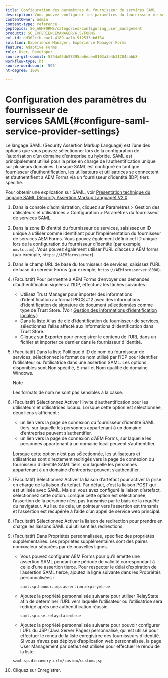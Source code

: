 ```yaml
---
title: Configuration des paramètres du fournisseur de services SAML
description: Vous pouvez configurer les paramètres du fournisseur de services SAML pour permettre aux utilisateurs et utilisatrices de se connecter et de s’authentifier auprès d’AEM Forms via un fournisseur d’identité (IDP) tiers spécifié.
contentOwner: admin
content-type: reference
geptopics: SG_AEMFORMS/categories/configuring_user_management
products: SG_EXPERIENCEMANAGER/6.5/FORMS
exl-id: dd302cfb-eae1-4189-aa7b-9f2533ebd164
solution: Experience Manager, Experience Manager Forms
feature: Adaptive Forms
role: User, Developer
source-git-commit: 539da06db98395ae6eaee8103a3e4b31204abbb8
workflow-type: ht
source-wordcount: '595'
ht-degree: 100%

---
```


# Configuration des paramètres du fournisseur de services SAML{#configure-saml-service-provider-settings}

Le langage SAML (Security Assertion Markup Language) est l’une des options que vous pouvez sélectionner lors de la configuration de l’autorisation d’un domaine d’entreprise ou hybride. SAML est principalement utilisé pour la prise en charge de l’authentification unique sur plusieurs domaines. Lorsque SAML est configuré en tant que fournisseur d’authentification, les utilisateurs et utilisatrices se connectent et s’authentifient à AEM Forms via un fournisseur d’identité (IDP) tiers spécifié.

Pour obtenir une explication sur SAML, voir [Présentation technique du langage SAML (Security Assertion Markup Language) V2.0](https://docs.oasis-open.org/security/saml/Post2.0/sstc-saml-tech-overview-2.0.html).

1. Dans la console d’administration, cliquez sur Paramètres > Gestion des utilisateurs et utilisatrices > Configuration > Paramètres du fournisseur de services SAML.
1. Dans la zone ID d’entité du fournisseur de services, saisissez un ID unique à utiliser comme identifiant pour l’implémentation du fournisseur de services AEM Forms. Vous pouvez également définir cet ID unique lors de la configuration du fournisseur d’identité (par exemple, `um.lc.com`). Vous pouvez également utiliser l’URL d’accès à AEM forms (par exemple, `https://AEMformsserver`).
1. Dans le champ URL de base du fournisseur de services, saisissez l’URL de base du serveur Forms (par exemple, `https://AEMformsserver:8080`).
1. (Facultatif) Pour permettre à AEM Forms d’envoyer des demandes d’authentification signées à l’IDP, effectuez les tâches suivantes :

   * Utilisez Trust Manager pour importer des informations d’identification au format PKCS #12 avec des informations d’identification de signature de document sélectionnées comme type de Trust Store. (Voir [Gestion des informations d’identification locales](/help/forms/using/admin-help/local-credentials.md#managing-local-credentials).)
   * Dans la liste Alias de clé d’identification du fournisseur de services, sélectionnez l’alias affecté aux informations d’identification dans Trust Store.
   * Cliquez sur Exporter pour enregistrer le contenu de l’URL dans un fichier et importer ce dernier dans le fournisseur d’identité.

1. (Facultatif) Dans la liste Politique d’ID de nom du fournisseur de services, sélectionnez le format de nom utilisé par l’IDP pour identifier l’utilisateur ou l’utilisatrice dans une assertion SAML. Les options disponibles sont Non spécifié, E-mail et Nom qualifié de domaine Windows.

   >[!NOTE]
   >
   >Les formats de nom ne sont pas sensibles à la casse.

1. (Facultatif) Sélectionnez Activer l’invite d’authentification pour les utilisateurs et utilisatrices locaux. Lorsque cette option est sélectionnée, deux liens s’affichent :

   * un lien vers la page de connexion du fournisseur d’identité SAML tiers, sur laquelle les personnes appartenant à un domaine d’entreprise peuvent s’authentifier.
   * un lien vers la page de connexion d’AEM Forms, sur laquelle les personnes appartenant à un domaine local peuvent s’authentifier.

   Lorsque cette option n’est pas sélectionnée, les utilisateurs et utilisatrices sont directement redirigés vers la page de connexion du fournisseur d’identité SAML tiers, sur laquelle les personnes appartenant à un domaine d’entreprise peuvent s’authentifier.

1. (Facultatif) Sélectionnez Activer la liaison d’artefact pour activer la prise en charge de la liaison d’artefact. Par défaut, c’est la liaison POST qui est utilisée avec SAML. Mais si vous avez configuré la liaison d’artefact, sélectionnez cette option. Lorsque cette option est sélectionnée, l’assertion de la personne n’est pas transmise par le biais de la requête du navigateur. Au lieu de cela, un pointeur vers l’assertion est transmis et l’assertion est récupérée à l’aide d’un appel de service web principal.
1. (Facultatif) Sélectionnez Activer la liaison de redirection pour prendre en charge les liaisons SAML qui utilisent les redirections.
1. (Facultatif) Dans Propriétés personnalisées, spécifiez des propriétés supplémentaires. Les propriétés supplémentaires sont des paires nom=valeur séparées par de nouvelles lignes.

   * Vous pouvez configurer AEM Forms pour qu’il émette une assertion SAML pendant une période de validité correspondant à celle d’une assertion tierce. Pour respecter le délai d’expiration de l’assertion SAML tierce, ajoutez la ligne suivante dans les Propriétés personnalisées :

     `saml.sp.honour.idp.assertion.expiry=true`

   * Ajoutez la propriété personnalisée suivante pour utiliser RelayState afin de déterminer l’URL vers laquelle l’utilisateur ou l’utilisatrice sera redirigé après une authentification réussie.

     `saml.sp.use.relaystate=true`

   * Ajoutez la propriété personnalisée suivante pour pouvoir configurer l’URL du JSP (Java Server Pages) personnalisé, qui est utilisé pour effectuer le rendu de la liste enregistrée des fournisseurs d’identité. Si vous n’avez pas déployé d’application web personnalisée, la page User Management par défaut est utilisée pour effectuer le rendu de la liste.

   `saml.sp.discovery.url=/custom/custom.jsp`

1. Cliquez sur Enregistrer.
